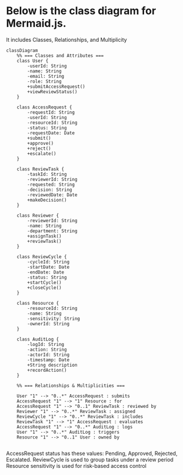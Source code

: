 # Below is the class diagram for Mermaid.js.
It includes Classes, Relationships, and Multiplicity


```mermaid
classDiagram
    %% === Classes and Attributes ===
    class User {
        -userId: String
        -name: String
        -email: String
        -role: String
        +submitAccessRequest()
        +viewReviewStatus()
    }

    class AccessRequest {
        -requestId: String
        -userId: String
        -resourceId: String
        -status: String
        -requestDate: Date
        +submit()
        +approve()
        +reject()
        +escalate()
    }

    class ReviewTask {
        -taskId: String
        -reviewerId: String
        -requested: String
        -decision: String
        -reviewedDate: Date
        +makeDecision()
    }

    class Reviewer {
        -reviewerId: String
        -name: String
        -department: String
        +assignTask()
        +reviewTask()
    }

    class ReviewCycle {
        -cycleId: String
        -startDate: Date
        -endDate: Date
        -status: String
        +startCycle()
        +closeCycle()
    }

    class Resource {
        -resourceId: String
        -name: String
        -sensitivity: String
        -ownerId: String
    }

    class AuditLog {
        -logId: String
        -action: String
        -actorId: String
        -timestamp: Date
        +String description
        +recordAction()
    }

    %% === Relationships & Multiplicities ===

    User "1" --> "0..*" AccessRequest : submits
    AccessRequest "1" --> "1" Resource : for
    AccessRequest "1" --> "0..1" ReviewTask : reviewed by
    Reviewer "1" --> "0..*" ReviewTask : assigned
    ReviewCycle "1" --> "0..*" ReviewTask : includes
    ReviewTask "1" --> "1" AccessRequest : evaluates
    AccessRequest "1" --> "0..*" AuditLog : logs
    User "1" --> "0..*" AuditLog : triggers
    Resource "1" --> "0..1" User : owned by
 
```


AccessRequest status has these values: Pending, Approved, Rejected, Escalated.
ReviewCycle is used to group tasks under a review period
Resource sensitivity is used for risk-based access control




